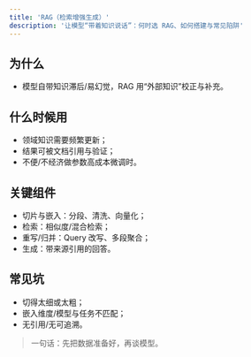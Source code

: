 ```yaml
---
title: 'RAG（检索增强生成）'
description: '让模型“带着知识说话”：何时选 RAG、如何搭建与常见陷阱'
---
```


## 为什么

- 模型自带知识滞后/易幻觉，RAG 用“外部知识”校正与补充。

## 什么时候用

- 领域知识需要频繁更新；
- 结果可被文档引用与验证；
- 不便/不经济做参数高成本微调时。

## 关键组件

- 切片与嵌入：分段、清洗、向量化；
- 检索：相似度/混合检索；
- 重写/归并：Query 改写、多段聚合；
- 生成：带来源引用的回答。

## 常见坑

- 切得太细或太粗；
- 嵌入维度/模型与任务不匹配；
- 无引用/无可追溯。

> 一句话：先把数据准备好，再谈模型。
